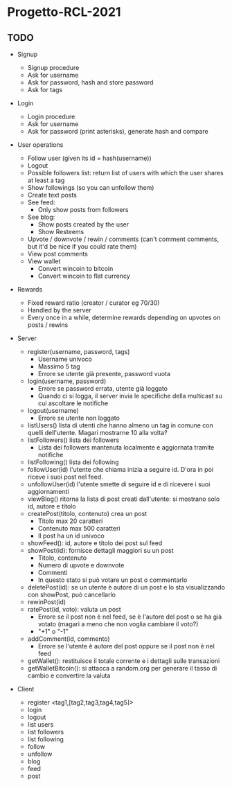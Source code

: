 # Progetto-RCL-2021

## TODO
- Signup
    - Signup procedure
    - Ask for username
    - Ask for password, hash and store password
    - Ask for tags


- Login
    - Login procedure
    - Ask for username
    - Ask for password (print asterisks), generate hash and compare


- User operations
  - Follow user (given its id = hash(username))
  - Logout
  - Possible followers list: return list of users with which the user shares at least a tag
  - Show followings (so you can unfollow them)
  - Create text posts
  - See feed:
    - Only show posts from followers
  - See blog:
    - Show posts created by the user
    - Show Resteems
  - Upvote / downvote / rewin / comments (can't comment comments, but it'd be nice if you could rate them)
  - View post comments
  - View wallet
    - Convert wincoin to bitcoin
    - Convert wincoin to flat currency


- Rewards
  - Fixed reward ratio (creator / curator eg 70/30)
  - Handled by the server
  - Every once in a while, determine rewards depending on upvotes on posts / rewins


- Server
  - register(username, password, tags)
    - Username univoco
    - Massimo 5 tag
    - Errore se utente già presente, password vuota
  - login(username, password)
    - Errore se password errata, utente già loggato
    - Quando ci si logga, il server invia le specifiche della multicast su cui ascoltare le notifiche
  - logout(username)
    - Errore se utente non loggato
  - listUsers() lista di utenti che hanno almeno un tag in comune con quelli dell'utente. Magari mostrarne 10 alla volta?
  - listFollowers() lista dei followers
    - Lista dei followers mantenuta localmente e aggiornata tramite notifiche
  - listFollowing() lista dei following
  - followUser(id) l'utente che chiama inizia a seguire id. D'ora in poi riceve i suoi post nel feed.
  - unfollowUser(id) l'utente smette di seguire id e di ricevere i suoi aggiornamenti
  - viewBlog() ritorna la lista di post creati dall'utente: si mostrano solo id, autore e titolo
  - createPost(titolo, contenuto) crea un post
    - Titolo max 20 caratteri
    - Contenuto max 500 caratteri
    - Il post ha un id univoco
  - showFeed(): id, autore e titolo dei post sul feed
  - showPost(id): fornisce dettagli maggiori su un post 
    - Titolo, contenuto
    - Numero di upvote e downvote
    - Commenti
    - In questo stato si può votare un post o commentarlo
  - deletePost(id): se un utente è autore di un post e lo sta visualizzando con showPost, può cancellarlo
  - rewinPost(id)
  - ratePost(id, voto): valuta un post
    - Errore se il post non è nel feed, se è l'autore del post o se ha già votato (magari a meno che non voglia cambiare il voto?)
    - "+1" o "-1"
  - addComment(id, commento)
    - Errore se l'utente è autore del post oppure se il post non è nel feed
  - getWallet(): restituisce il totale corrente e i dettagli sulle transazioni
  - getWalletBitcoin(): si attacca a random.org per generare il tasso di cambio e convertire la valuta

- Client
  - register <username> <password> <tag1,[tag2,tag3,tag4,tag5]>
  - login <username> <password>
  - logout
  - list users
  - list followers
  - list following
  - follow <username>
  - unfollow <username>
  - blog
  - feed
  - post <title> <content>
  - show post <id>
  - delete <id>
  - rewin <id>
  - rate <id> <voto>
  - comment <id> <commento>
  - wallet

## Roadmap
- ~~Stampa post lato client~~
- ~~Configurazione server~~
- ~~Definizione dei pacchetti di richiesta / risposta~~
- Signup (RMI), login e logout
- Follower e following
- Creazione post, visualizzazione blog e feed
- Persistenza
- Notifiche